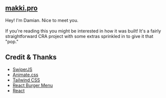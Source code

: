 ## [makki.pro](https://www.makki.pro)
Hey! I'm Damian. Nice to meet you.<br /><br />
If you're reading this you might be interested in how it was built! It's a fairly straightforward CRA project with some extras sprinkled in to give it that "pop."

## Credit & Thanks
- [SwiperJS](https://github.com/nolimits4web/swiper)
- [Animate.css](https://github.com/animate-css/animate.css)
- [Tailwind CSS](https://github.com/tailwindlabs/tailwindcss)
- [React Burger Menu](https://github.com/negomi/react-burger-menu)
- [React](https://github.com/facebook/react)